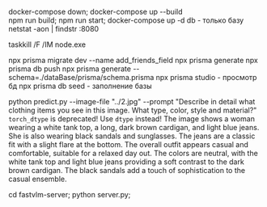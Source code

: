 docker-compose down; docker-compose up --build   
npm run build; npm run start; 
docker-compose up -d db - только базу
netstat -aon | findstr :8080

taskkill /F /IM node.exe



npx prisma migrate dev --name add_friends_field
npx prisma generate
npx prisma db push
npx prisma generate --schema=./dataBase/prisma/schema.prisma
npx prisma studio - просмотр бд
npx prisma db seed - заполнение базы 

python predict.py --image-file "../2.jpg" --prompt "Describe in detail what clothing items you see in this image. What type, color, style and material?"
`torch_dtype` is deprecated! Use `dtype` instead!
The image shows a woman wearing a white tank top, a long, dark brown cardigan, and light blue jeans. She is also wearing black sandals and sunglasses. The jeans are a classic fit with a slight flare at the bottom. The overall outfit appears casual and comfortable, suitable for a relaxed day out. The colors are neutral, with the white tank top and light blue jeans providing a soft contrast to the dark brown cardigan. The black sandals add a touch of sophistication to the casual ensemble.


cd fastvlm-server; python server.py;